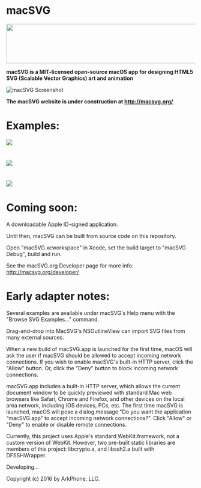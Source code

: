 # macSVG

<img src="https://cdn.rawgit.com/dsward2/macSVG/7cf2b09884673e1bb65a0a9ab5df184741bb7c65/README_images/macsvg-logo-animation.svg" width="660" height="105">

**macSVG is a MIT-licensed open-source macOS app for designing HTML5 SVG (Scalable Vector Graphics) art and animation**

![macSVG Screenshot](https://raw.githubusercontent.com/dsward2/macSVG/master/README_images/macsvg-screenshot.jpg)

**The macSVG website is under construction at http://macsvg.org/**

# Examples:

<img src="https://cdn.rawgit.com/dsward2/macSVG/master/macSVG/Resources/macsvg_examples/svg/path_animation_and_shape_morphing.svg">

#

<img src="https://cdn.rawgit.com/dsward2/macSVG/master/macSVG/Resources/macsvg_examples/svg/animated_text_on_a_continuous_loop.svg">

#

<img src="https://cdn.rawgit.com/dsward2/macSVG/master/macSVG/Resources/macsvg_examples/svg/animate_stroke-dasharray_on_path.svg">

# Coming soon:

A downloadable Apple ID-signed application.

Until then, macSVG can be built from source code on this repository.  

Open "macSVG.xcworkspace" in Xcode, set the build target to "macSVG Debug", build and run.

See the macSVG.org Developer page for more info: http://macsvg.org/developer/

# Early adapter notes:
Several examples are available under macSVG's Help menu with the "Browse SVG Examples..." command.

Drag-and-drop into MacSVG's NSOutlineView can import SVG files from many external sources.

When a new build of macSVG.app is launched for the first time, macOS will ask the user if macSVG should be allowed to accept incoming network connections.  If you wish to enable macSVG's built-in HTTP server, click the "Allow" button.  Or, click the "Deny" button to block incoming network connections.  

macSVG.app includes a built-in HTTP server, which allows the current document window to be quickly previewed with standard Mac web browsers like Safari, Chrome and Firefox, and other devices on the local area network, including iOS devices, PCs, etc.  The first time macSVG is launched, macOS will pose a dialog message "Do you want the application “macSVG.app” to accept incoming network connections?".  Click "Allow" or "Deny" to enable or disable remote connections.

Currently, this project uses Apple's standard WebKit.framework, not a custom version of WebKit.  However, two pre-built static libraries are members of this project: libcrypto.a, and libssh2.a built with DFSSHWrapper.

Developing...

Copyright (c) 2016 by ArkPhone, LLC.
